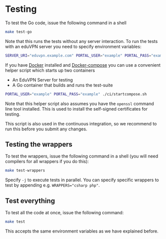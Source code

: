 # Testing
To test the Go code, issue the following command in a shell

```bash
make test-go
```

Note that this runs the tests without any server interaction. To run the tests with an eduVPN server you need to specify environment variables:

```bash
SERVER_URI="eduvpn.example.com" PORTAL_USER="example" PORTAL_PASS="example" make test-go
```

If you have [Docker](https://www.docker.com/get-started/) installed and [Docker-compose](https://docs.docker.com/compose/install/) you can use a convenient helper script which starts up two containers
- An EduVPN Server for testing
- A Go container that builds and runs the test-suite

```bash
PORTAL_USER="example" PORTAL_PASS="example" ./ci/startcompose.sh
```
Note that this helper script also assumes you have the `openssl` command line tool installed. This is used to install the self-signed certificates for testing.

This script is also used in the continuous integration, so we recommend to run this before you submit any changes.
## Testing the wrappers
To test the wrappers, issue the following command in a shell (you will need compilers for all wrappers if you do this):

```bash
make test-wrappers
```

Specify `-j` to execute tests in parallel. You can specify specific wrappers to test by appending
e.g. `WRAPPERS="csharp php"`.

## Test everything
To test all the code at once, issue the following command:
```bash
make test
```

This accepts the same environment variables as we have explained before.
